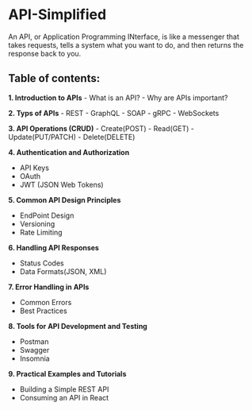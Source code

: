 # API-Simplified

An API, or Application Programming INterface, is like a messenger that takes requests, tells a system what you want to do, and then returns the response back to you.

## Table of contents:

**1. Introduction to APIs**
    - What is an API?
    - Why are APIs important?

**2. Typs of APIs**
    - REST
    - GraphQL
    - SOAP
    - gRPC
    - WebSockets

**3. API Operations (CRUD)**
    - Create(POST)
    - Read(GET)
    - Update(PUT/PATCH)
    - Delete(DELETE)

**4. Authentication and Authorization**
  - API Keys
  - OAuth
  - JWT (JSON Web Tokens)

**5. Common API Design Principles**
  - EndPoint Design
  - Versioning
  - Rate Limiting

**6. Handling API Responses**
  - Status Codes
  - Data Formats(JSON, XML)

**7. Error Handling in APIs**
  - Common Errors
  - Best Practices

**8. Tools for API Development and Testing**
  - Postman
  - Swagger
  - Insomnia

**9. Practical Examples and Tutorials**
  - Building a Simple REST API
  - Consuming an API in React


  
      
